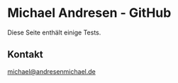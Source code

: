 # Michael Andresen - GitHub

Diese Seite enthält einige Tests.

## Kontakt

michael@andresenmichael.de
